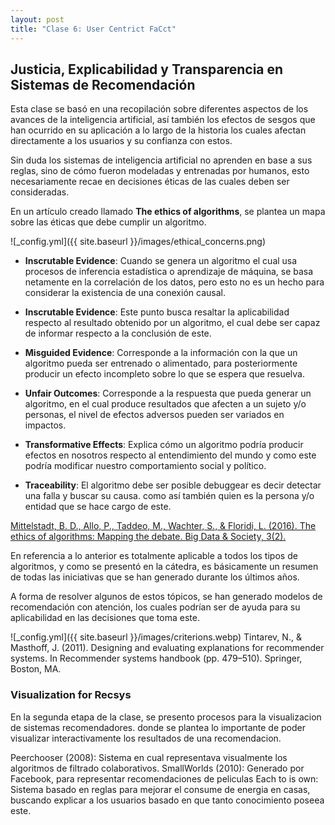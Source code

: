 ```yaml
---
layout: post
title: "Clase 6: User Centrict FaCct"
---
```


## Justicia, Explicabilidad y Transparencia en Sistemas de Recomendación

Esta clase se basó en una recopilación sobre diferentes aspectos de los avances de la inteligencia artificial, así también los efectos de sesgos que han ocurrido en su aplicación a lo largo de la historia los cuales afectan directamente a los usuarios y su confianza con estos.

Sin duda los sistemas de inteligencia artificial no aprenden en base a sus reglas, sino de cómo fueron modeladas y entrenadas por humanos, esto necesariamente recae en decisiones éticas de las cuales deben ser consideradas.
 
En un artículo creado llamado **The ethics of algorithms**, se plantea un mapa sobre las éticas que debe cumplir un algoritmo.
 
![_config.yml]({{ site.baseurl }}/images/ethical_concerns.png)
 
 
- **Inscrutable Evidence**: Cuando se genera un algoritmo el cual usa procesos de inferencia estadística o aprendizaje de máquina, se basa netamente en la correlación de los datos, pero esto no es un hecho para considerar la existencia de una conexión causal.

- **Inscrutable Evidence**: Este punto busca resaltar la aplicabilidad respecto al resultado obtenido por un algoritmo, el cual debe ser capaz de informar respecto a la conclusión de este.

- **Misguided Evidence**: Corresponde a la información con la que un algoritmo pueda ser entrenado o alimentado, para posteriormente producir un efecto incompleto sobre lo que se espera que resuelva.
 
- **Unfair Outcomes**: Corresponde a la respuesta que pueda generar un algoritmo, en el cual produce resultados que afecten a un sujeto y/o personas, el nivel de efectos adversos pueden ser variados en impactos.
  
- **Transformative Effects**: Explica cómo un algoritmo podría producir efectos en nosotros respecto al entendimiento del mundo y como este podría modificar nuestro comportamiento social y político.

- **Traceability**: El algoritmo debe ser posible debuggear es decir detectar una falla y buscar su causa. como así también quien es la persona y/o entidad que se hace cargo de este.
 
[Mittelstadt, B. D., Allo, P., Taddeo, M., Wachter, S., & Floridi, L. (2016). The ethics of algorithms: Mapping the debate. Big Data & Society, 3(2).](https://doi.org/10.1177/2053951716679679)
 
 
En referencia a lo anterior es totalmente aplicable a todos los tipos de algoritmos, y como se presentó en la cátedra, es básicamente un resumen de todas las iniciativas que se han generado durante los últimos años.

A forma de resolver algunos de estos tópicos, se han generado modelos de recomendación con atención, los cuales podrían ser de ayuda para su aplicabilidad en las decisiones que toma este.

![_config.yml]({{ site.baseurl }}/images/criterions.webp)
Tintarev, N., & Masthoff, J. (2011). Designing and evaluating explanations for recommender systems. In Recommender systems handbook (pp. 479–510). Springer, Boston, MA.


### Visualization for Recsys

En la segunda etapa de la clase, se presento procesos para la visualizacion de sistemas recomendadores. donde se plantea lo importante de poder visualizar interactivamente los resultados de una recomendacion.

Peerchooser (2008): Sistema en cual representava visualmente los algoritmos de filtrado colaborativos.
SmallWorlds (2010): Generado por Facebook, para representar recomendaciones de peliculas
Each to is own: Sistema basado en reglas para mejorar el consume de energia en casas, buscando explicar a los usuarios basado en que tanto conocimiento poseea este.
